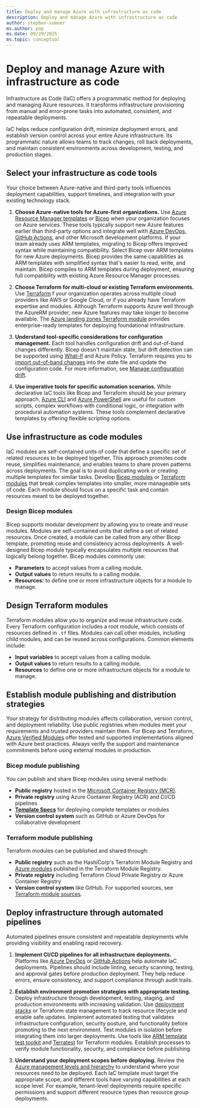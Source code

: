 ```yaml
---
title: Deploy and manage Azure with infrastructure as code
description: Deploy and manage Azure with infrastructure as code
author: stephen-sumner
ms.author: pnp
ms.date: 09/29/2025
ms.topic: conceptual
---
```


# Deploy and manage Azure with infrastructure as code

Infrastructure as Code (IaC) offers a programmatic method for deploying and managing Azure resources. It transforms infrastructure provisioning from manual and error-prone tasks into automated, consistent, and repeatable deployments.

IaC helps reduce configuration drift, minimize deployment errors, and establish version control across your entire Azure infrastructure. Its programmatic nature allows teams to track changes, roll back deployments, and maintain consistent environments across development, testing, and production stages.

## Select your infrastructure as code tools

Your choice between Azure-native and third-party tools influences deployment capabilities, support timelines, and integration with your existing technology stack.

1. **Choose Azure-native tools for Azure-first organizations.** Use [Azure Resource Manager templates](/azure/azure-resource-manager/templates/overview) or [Bicep](/azure/azure-resource-manager/bicep/overview) when your organization focuses on Azure services. These tools typically support new Azure features earlier than third-party options and integrate well with [Azure DevOps](/azure/devops/pipelines/), [GitHub Actions](/azure/azure-resource-manager/bicep/deploy-github-actions), and other Microsoft development platforms. If your team already uses ARM templates, migrating to Bicep offers improved syntax while maintaining compatibility. Select Bicep over ARM templates for new Azure deployments. Bicep provides the same capabilities as ARM templates with simplified syntax that's easier to read, write, and maintain. Bicep compiles to ARM templates during deployment, ensuring full compatibility with existing Azure Resource Manager processes.

2. **Choose Terraform for multi-cloud or existing Terraform environments.** Use [Terraform](/azure/developer/terraform/overview) f your organization operates across multiple cloud providers like AWS or Google Cloud, or if you already have Terraform expertise and modules. Although Terraform supports Azure well through the AzureRM provider, new Azure features may take longer to become available. The [Azure landing zones Terraform module](../landing-zone/deploy-landing-zones-with-terraform.md) provides enterprise-ready templates for deploying foundational infrastructure.

3. **Understand tool-specific considerations for configuration management.** Each tool handles configuration drift and out-of-band changes differently. Bicep doesn't maintain state, but drift detection can be supported using [What-If](/azure/azure-resource-manager/bicep/deploy-what-if) and Azure Policy. Terraform requires you to [import out-of-band changes](/azure/developer/terraform/comparing-terraform-and-bicep#out-of-band-changes) into the state file and update the configuration code. For more information, see [Manage configuration drift](/azure/cloud-adoption-framework/manage/administer#manage-configuration-drift).

4. **Use imperative tools for specific automation scenarios.** While declarative IaC tools like Bicep and Terraform should be your primary approach, [Azure CLI](/cli/azure/) and [Azure PowerShell](/powershell/azure/) are useful for custom scripts, complex workflows with conditional logic, or integration with procedural automation systems. These tools complement declarative templates by offering flexible scripting options.

## Use infrastructure as code modules

IaC modules are self-contained units of code that define a specific set of related resources to be deployed together. This approach promotes code reuse, simplifies maintenance, and enables teams to share proven patterns across deployments. The goal is to avoid duplicating work or creating multiple templates for similar tasks. Develop [Bicep modules](/azure/azure-resource-manager/bicep/modules) or [Terraform modules](/azure/developer/terraform/overview) that break complex templates into smaller, more manageable sets of code. Each module should focus on a specific task and contain resources meant to be deployed together.

### Design Bicep modules

Bicep supports modular development by allowing you to create and reuse modules. Modules are self-contained units that define a set of related resources. Once created, a module can be called from any other Bicep template, promoting reuse and consistency across deployments. A well-designed Bicep module typically encapsulates multiple resources that logically belong together. Bicep modules commonly use:

- **Parameters** to accept values from a calling module.
- **Output values** to return results to a calling module.
- **Resources:** to define one or more infrastructure objects for a module to manage.

## Design Terraform modules

Terraform modules allow you to organize and reuse infrastructure code. Every Terraform configuration includes a root module, which consists of resources defined in `.tf` files. Modules can call other modules, including child modules, and can be reused across configurations. Common elements include:

- **Input variables** to accept values from a calling module.
- **Output values** to return results to a calling module.
- **Resources** to define one or more infrastructure objects for a module to manage.

## Establish module publishing and distribution strategies

Your strategy for distributing modules affects collaboration, version control, and deployment reliability. Use public registries when modules meet your requirements and trusted providers maintain them. For Bicep and Terraform, [Azure Verified Modules](https://azure.github.io/Azure-Verified-Modules/overview/introduction/) offer tested and supported implementations aligned with Azure best practices. Always verify the support and maintenance commitments before using external modules in production.

### Bicep module publishing

You can publish and share Bicep modules using several methods:

- **Public registry** hosted in the [Microsoft Container Registry (MCR)](https://github.com/azure/bicep-registry-modules).
- **Private registry** using Azure Container Registry (ACR) and CI/CD pipelines
- [**Template Specs**](/azure/azure-resource-manager/templates/template-specs?tabs=azure-powershell) for deploying complete templates or modules
- **Version control system** such as GitHub or Azure DevOps for collaborative development

### Terraform module publishing

Terraform modules can be published and shared through:

- **Public registry** such as the HashiCorp's Terraform Module Registry and [Azure modules](https://registry.terraform.io/namespaces/Azure) published in the Terraform Module Registry.
- **Private registry** including Terraform Cloud Private Registry or Azure Container Registry
- **Version control system** like GitHub. For supported sources, see [Terraform module sources](https://www.terraform.io/language/modules/sources).

## Deploy infrastructure through automated pipelines

Automated pipelines ensure consistent and repeatable deployments while providing visibility and enabling rapid recovery.

1. **Implement CI/CD pipelines for all infrastructure deployments.** Platforms like [Azure DevOps](/azure/devops/pipelines/) or [GitHub Actions](/azure/azure-resource-manager/bicep/deploy-github-actions) help automate IaC deployments. Pipelines should include linting, security scanning, testing, and approval gates before production deployment. They help reduce errors, ensure consistency, and support compliance through audit trails.

2. **Establish environment promotion strategies with appropriate testing.** Deploy infrastructure through development, testing, staging, and production environments with increasing validation. Use [deployment stacks](/azure/azure-resource-manager/bicep/deployment-stacks) or Terraform state management to track resource lifecycle and enable safe updates. Implement automated testing that validates infrastructure configuration, security posture, and functionality before promoting to the next environment. Test modules in isolation before integrating them into larger deployments. Use tools like [ARM template test toolkit](/azure/azure-resource-manager/templates/test-toolkit) and [Terratest](https://terratest.gruntwork.io/) for Terraform modules. Establish processes to verify module functionality, security, and compliance before publishing.

3. **Understand your deployment scopes before deploying.** Review the [Azure management levels and hierarchy](../azure-setup-guide/organize-resources.md) to understand where your resources need to be deployed. Each IaC template must target the appropriate scope, and different tools have varying capabilities at each scope level. For example, tenant-level deployments require specific permissions and support different resource types than resource group deployments.
